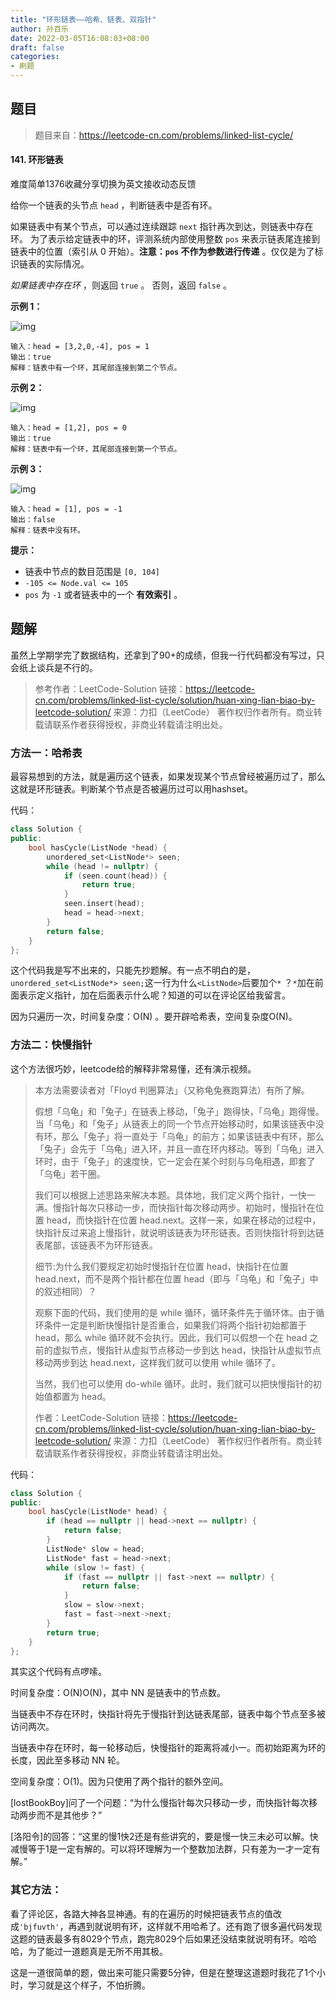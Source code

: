 ```yaml
---
title: "环形链表——哈希、链表、双指针"
author: 孙百乐
date: 2022-03-05T16:08:03+08:00
draft: false
categories: 
- 刷题
---
```


## 题目

> 题目来自：https://leetcode-cn.com/problems/linked-list-cycle/

#### 141. 环形链表

难度简单1376收藏分享切换为英文接收动态反馈

给你一个链表的头节点 `head` ，判断链表中是否有环。

如果链表中有某个节点，可以通过连续跟踪 `next` 指针再次到达，则链表中存在环。 为了表示给定链表中的环，评测系统内部使用整数 `pos` 来表示链表尾连接到链表中的位置（索引从 0 开始）。**注意：`pos` 不作为参数进行传递** 。仅仅是为了标识链表的实际情况。

*如果链表中存在环* ，则返回 `true` 。 否则，返回 `false` 。

 

**示例 1：**

![img](https://cdn.jsdelivr.net/gh/leyouBaloy/mypic/img/circularlinkedlist.png)

```
输入：head = [3,2,0,-4], pos = 1
输出：true
解释：链表中有一个环，其尾部连接到第二个节点。
```

**示例 2：**

![img](https://cdn.jsdelivr.net/gh/leyouBaloy/mypic/img/circularlinkedlist_test2.png)

```
输入：head = [1,2], pos = 0
输出：true
解释：链表中有一个环，其尾部连接到第一个节点。
```

**示例 3：**

![img](https://cdn.jsdelivr.net/gh/leyouBaloy/mypic/img/circularlinkedlist_test3.png)

```
输入：head = [1], pos = -1
输出：false
解释：链表中没有环。
```

 

**提示：**

- 链表中节点的数目范围是 `[0, 104]`
- `-105 <= Node.val <= 105`
- `pos` 为 `-1` 或者链表中的一个 **有效索引** 。



## 题解

虽然上学期学完了数据结构，还拿到了90+的成绩，但我一行代码都没有写过，只会纸上谈兵是不行的。

> 参考作者：LeetCode-Solution
> 链接：https://leetcode-cn.com/problems/linked-list-cycle/solution/huan-xing-lian-biao-by-leetcode-solution/
> 来源：力扣（LeetCode）
> 著作权归作者所有。商业转载请联系作者获得授权，非商业转载请注明出处。

### 方法一：哈希表

最容易想到的方法，就是遍历这个链表，如果发现某个节点曾经被遍历过了，那么这就是环形链表。判断某个节点是否被遍历过可以用hashset。

代码：

```c++
class Solution {
public:
    bool hasCycle(ListNode *head) {
        unordered_set<ListNode*> seen;
        while (head != nullptr) {
            if (seen.count(head)) {
                return true;
            }
            seen.insert(head);
            head = head->next;
        }
        return false;
    }
};
```

这个代码我是写不出来的，只能先抄题解。有一点不明白的是，`unordered_set<ListNode*> seen;`这一行为什么`<ListNode>`后要加个`*` ？`*`加在前面表示定义指针，加在后面表示什么呢？知道的可以在评论区给我留言。

因为只遍历一次，时间复杂度：O(N) 。要开辟哈希表，空间复杂度O(N)。

### 方法二：快慢指针

这个方法很巧妙，leetcode给的解释非常易懂，还有演示视频。

> 本方法需要读者对「Floyd 判圈算法」（又称龟兔赛跑算法）有所了解。
>
> 假想「乌龟」和「兔子」在链表上移动，「兔子」跑得快，「乌龟」跑得慢。当「乌龟」和「兔子」从链表上的同一个节点开始移动时，如果该链表中没有环，那么「兔子」将一直处于「乌龟」的前方；如果该链表中有环，那么「兔子」会先于「乌龟」进入环，并且一直在环内移动。等到「乌龟」进入环时，由于「兔子」的速度快，它一定会在某个时刻与乌龟相遇，即套了「乌龟」若干圈。
>
> 我们可以根据上述思路来解决本题。具体地，我们定义两个指针，一快一满。慢指针每次只移动一步，而快指针每次移动两步。初始时，慢指针在位置 head，而快指针在位置 head.next。这样一来，如果在移动的过程中，快指针反过来追上慢指针，就说明该链表为环形链表。否则快指针将到达链表尾部，该链表不为环形链表。
>
> 细节:为什么我们要规定初始时慢指针在位置 head，快指针在位置 head.next，而不是两个指针都在位置 head（即与「乌龟」和「兔子」中的叙述相同）？
>
> 观察下面的代码，我们使用的是 while 循环，循环条件先于循环体。由于循环条件一定是判断快慢指针是否重合，如果我们将两个指针初始都置于 head，那么 while 循环就不会执行。因此，我们可以假想一个在 head 之前的虚拟节点，慢指针从虚拟节点移动一步到达 head，快指针从虚拟节点移动两步到达 head.next，这样我们就可以使用 while 循环了。
>
> 当然，我们也可以使用 do-while 循环。此时，我们就可以把快慢指针的初始值都置为 head。
>
> 
>
> 作者：LeetCode-Solution
> 链接：https://leetcode-cn.com/problems/linked-list-cycle/solution/huan-xing-lian-biao-by-leetcode-solution/
> 来源：力扣（LeetCode）
> 著作权归作者所有。商业转载请联系作者获得授权，非商业转载请注明出处。

代码：

```c++
class Solution {
public:
    bool hasCycle(ListNode* head) {
        if (head == nullptr || head->next == nullptr) {
            return false;
        }
        ListNode* slow = head;
        ListNode* fast = head->next;
        while (slow != fast) {
            if (fast == nullptr || fast->next == nullptr) {
                return false;
            }
            slow = slow->next;
            fast = fast->next->next;
        }
        return true;
    }
};
```

其实这个代码有点啰嗦。

时间复杂度：O(N)O(N)，其中 NN 是链表中的节点数。

当链表中不存在环时，快指针将先于慢指针到达链表尾部，链表中每个节点至多被访问两次。

当链表中存在环时，每一轮移动后，快慢指针的距离将减小一。而初始距离为环的长度，因此至多移动 NN 轮。

空间复杂度：O(1)。因为只使用了两个指针的额外空间。



[lostBookBoy]问了一个问题：“为什么慢指针每次只移动一步，而快指针每次移动两步而不是其他步？”

[洛阳令]的回答：“这里的慢1快2还是有些讲究的，要是慢一快三未必可以解。快减慢等于1是一定有解的。可以将环理解为一个整数加法群，只有差为一才一定有解。”



### 其它方法：

看了评论区，各路大神各显神通。有的在遍历的时候把链表节点的值改成`'bjfuvth'`，再遇到就说明有环，这样就不用哈希了。还有跑了很多遍代码发现这题的链表最多有8029个节点，跑完8029个后如果还没结束就说明有环。哈哈哈，为了能过一道题真是无所不用其极。

这是一道很简单的题，做出来可能只需要5分钟，但是在整理这道题时我花了1个小时，学习就是这个样子，不怕折腾。



